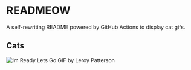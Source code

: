 # READMEOW

A self-rewriting README powered by GitHub Actions to display cat gifs.

## Cats

![Im Ready Lets Go GIF by Leroy Patterson](https://media2.giphy.com/media/CjmvTCZf2U3p09Cn0h/200.gif?cid=9acd02dazsm5r8qhext3ngipf95kotw1r8fdzul2rox19rdv&ep=v1_gifs_search&rid=200.gif&ct=g)

